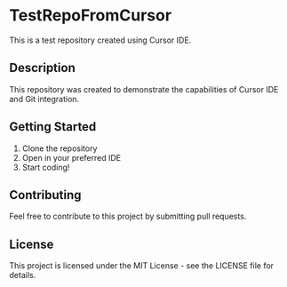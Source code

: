 # TestRepoFromCursor

This is a test repository created using Cursor IDE.

## Description
This repository was created to demonstrate the capabilities of Cursor IDE and Git integration.

## Getting Started
1. Clone the repository
2. Open in your preferred IDE
3. Start coding!

## Contributing
Feel free to contribute to this project by submitting pull requests.

## License
This project is licensed under the MIT License - see the LICENSE file for details. 